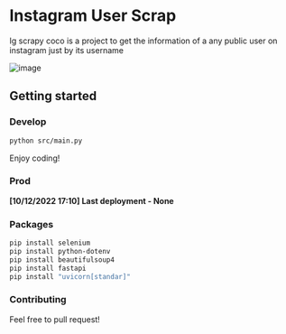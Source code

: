 # Instagram User Scrap
Ig scrapy coco is a project to get the information of a any public user on instagram just by its username 

![image](https://user-images.githubusercontent.com/62354548/206871643-3fc4957c-bf1f-4ec2-8b63-505a4047a552.png)

## Getting started
### Develop
```sh
python src/main.py
```
Enjoy coding!

### Prod
**[10/12/2022 17:10] Last deployment - None**

### Packages
```sh
pip install selenium
pip install python-dotenv
pip install beautifulsoup4
pip install fastapi
pip install "uvicorn[standar]"
```

### Contributing
Feel free to pull request!
